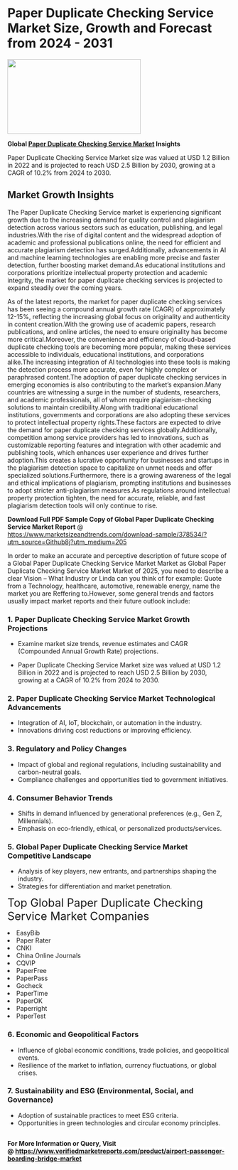 <H1>Paper Duplicate Checking Service Market Size, Growth and Forecast from 2024 - 2031</H1><img class="aligncenter size-medium wp-image-584254" src="https://thirdeyenews.in/wp-content/uploads/2024/09/Global-Market-Research-300x168.jpeg" alt="" width="300" height="168" /><p><strong>Global&nbsp;<a href="https://www.marketsizeandtrends.com/download-sample/378534/?utm_source=Github8j?utm_medium=205">Paper Duplicate Checking Service Market</a> Insights</strong></p><p>Paper Duplicate Checking Service Market size was valued at USD 1.2 Billion in 2022 and is projected to reach USD 2.5 Billion by 2030, growing at a CAGR of 10.2% from 2024 to 2030.</p><p><h2>Market Growth Insights</h2> <p>The Paper Duplicate Checking Service market is experiencing significant growth due to the increasing demand for quality control and plagiarism detection across various sectors such as education, publishing, and legal industries.With the rise of digital content and the widespread adoption of academic and professional publications online, the need for efficient and accurate plagiarism detection has surged.Additionally, advancements in AI and machine learning technologies are enabling more precise and faster detection, further boosting market demand.As educational institutions and corporations prioritize intellectual property protection and academic integrity, the market for paper duplicate checking services is projected to expand steadily over the coming years.</p> <p>As of the latest reports, the market for paper duplicate checking services has been seeing a compound annual growth rate (CAGR) of approximately 12-15%, reflecting the increasing global focus on originality and authenticity in content creation.With the growing use of academic papers, research publications, and online articles, the need to ensure originality has become more critical.Moreover, the convenience and efficiency of cloud-based duplicate checking tools are becoming more popular, making these services accessible to individuals, educational institutions, and corporations alike.The increasing integration of AI technologies into these tools is making the detection process more accurate, even for highly complex or paraphrased content.The adoption of paper duplicate checking services in emerging economies is also contributing to the market’s expansion.Many countries are witnessing a surge in the number of students, researchers, and academic professionals, all of whom require plagiarism-checking solutions to maintain credibility.Along with traditional educational institutions, governments and corporations are also adopting these services to protect intellectual property rights.These factors are expected to drive the demand for paper duplicate checking services globally.Additionally, competition among service providers has led to innovations, such as customizable reporting features and integration with other academic and publishing tools, which enhances user experience and drives further adoption.This creates a lucrative opportunity for businesses and startups in the plagiarism detection space to capitalize on unmet needs and offer specialized solutions.Furthermore, there is a growing awareness of the legal and ethical implications of plagiarism, prompting institutions and businesses to adopt stricter anti-plagiarism measures.As regulations around intellectual property protection tighten, the need for accurate, reliable, and fast plagiarism detection tools will only continue to rise.</p> <p><span class=""><strong>Download Full PDF Sample Copy of Global Paper Duplicate Checking Service Market Report</strong> @ <a href="https://www.marketsizeandtrends.com/download-sample/378534/?utm_source=Github8j?utm_medium=205" target="_blank">https://www.marketsizeandtrends.com/download-sample/378534/?utm_source=Github8j?utm_medium=205</a></span></p><p>In order to make an accurate and perceptive description of future scope of a Global&nbsp;Paper Duplicate Checking Service Market Market as Global&nbsp;Paper Duplicate Checking Service Market Market of 2025, you need to describe a clear Vision &ndash; What Industry or Linda can you think of for example: Quote from a Technology, healthcare, automotive, renewable energy, name the market you are Reffering to.However, some general trends and factors usually impact market reports and their future outlook include:</p><h3>1.&nbsp;<strong>Paper Duplicate Checking Service Market Growth Projections</strong></h3><ul><li>Examine market size trends, revenue estimates and CAGR (Compounded Annual Growth Rate) projections.</li><li><p>Paper Duplicate Checking Service Market size was valued at USD 1.2 Billion in 2022 and is projected to reach USD 2.5 Billion by 2030, growing at a CAGR of 10.2% from 2024 to 2030.</p></li></ul><h3>2.&nbsp;<strong>Paper Duplicate Checking Service Market Technological Advancements</strong></h3><ul><li>Integration of AI, IoT, blockchain, or automation in the industry.</li><li>Innovations driving cost reductions or improving efficiency.</li></ul><h3>3.&nbsp;<strong>Regulatory and Policy Changes</strong></h3><ul><li>Impact of global and regional regulations, including sustainability and carbon-neutral goals.</li><li>Compliance challenges and opportunities tied to government initiatives.</li></ul><h3>4.&nbsp;<strong>Consumer Behavior Trends</strong></h3><ul><li>Shifts in demand influenced by generational preferences (e.g., Gen Z, Millennials).</li><li>Emphasis on eco-friendly, ethical, or personalized products/services.</li></ul><h3>5.&nbsp;<strong>Global Paper Duplicate Checking Service Market Competitive Landscape</strong></h3><ul><li>Analysis of key players, new entrants, and partnerships shaping the industry.</li><li>Strategies for differentiation and market penetration.</li></ul><p data-pm-slice="1 1 []"><span style="color: inherit; font-family: inherit; font-size: 25px;">Top Global Paper Duplicate Checking Service Market Companies</span></p><div class="" data-test-id=""><p><li>EasyBib</li><li> Paper Rater</li><li> CNKI</li><li> China Online Journals</li><li> CQVIP</li><li> PaperFree</li><li> PaperPass</li><li> Gocheck</li><li> PaperTime</li><li> PaperOK</li><li> Paperright</li><li> PaperTest</li></p></div><h3>6.&nbsp;<strong>Economic and Geopolitical Factors</strong></h3><ul><li>Influence of global economic conditions, trade policies, and geopolitical events.</li><li>Resilience of the market to inflation, currency fluctuations, or global crises.</li></ul><h3>7.&nbsp;<strong>Sustainability and ESG (Environmental, Social, and Governance)</strong></h3><ul><li>Adoption of sustainable practices to meet ESG criteria.</li><li>Opportunities in green technologies and circular economy principles.</li></ul><h2><strong style="font-size: 14px;">For More Information or Query, Visit @&nbsp;</strong><a style="background-color: #ffffff; font-size: 14px;" href="https://www.marketsizeandtrends.com/report/paper-duplicate-checking-service-market/" target="_blank">https://www.verifiedmarketreports.com/product/airport-passenger-boarding-bridge-market</a></h2>